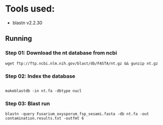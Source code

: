 # Tools used:

* blastn v2.2.30


## Running

### Step 01: Download the nt database from ncbi

```
wget ftp://ftp.ncbi.nlm.nih.gov/blast/db/FASTA/nt.gz && gunzip nt.gz

```


### Step 02: Index the database 

```

makeblastdb -in nt.fa -dbtype nucl

```

### Step 03: Blast run


```
blastn -query Fusarium_oxysporum_fsp_sesami.fasta -db nt.fa -out contamination.results.txt -outfmt 6 

```
